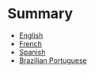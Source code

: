 # Summary
* [English](./en/README.md)
* [French](./fr/README.md)
* [Spanish](./es/README.md)
* [Brazilian Portuguese](./pt-br/README.md)
